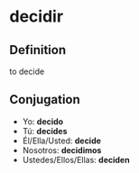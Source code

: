 # decidir

## Definition
to decide

## Conjugation

- Yo: **decido**
- Tú: **decides**
- Él/Ella/Usted: **decide**
- Nosotros: **decidimos**
- Ustedes/Ellos/Ellas: **deciden**